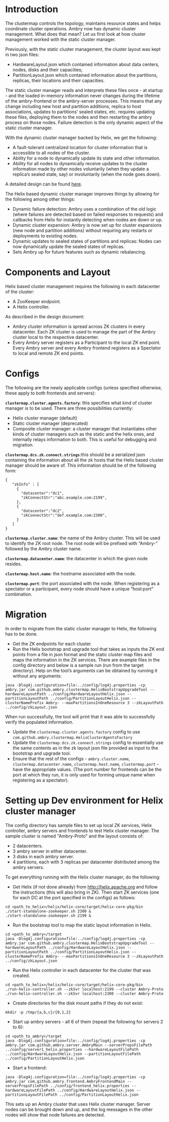 # Introduction
The clustermap controls the topology, maintains resource states and helps coordinate cluster operations. Ambry now has dynamic cluster management. What does that mean? Let us first look at how cluster management worked with the static cluster manager.

Previously, with the static cluster management, the cluster layout was kept in two json files:
* HardwareLayout.json which contained information about data centers, nodes, disks and their capacities;
* PartitionLayout.json which contained information about the partitions, replicas, their locations and their capacities.

The static cluster manager reads and interprets these files once - at startup - and the loaded in-memory information never changes during the lifetime of the ambry-frontend or the ambry-server processes. This means that any change including new host and partition additions, replica to host associations, updates to partitions’ sealed states, etc. requires updating these files, deploying them to the nodes and then restarting the ambry process on those nodes. Failure detection is the only dynamic aspect of the static cluster manager.

With the dynamic cluster manager backed by Helix, we get the following:
* A fault-tolerant centralized location for cluster information that is accessible to all nodes of the cluster.
* Ability for a node to dynamically update its state and other information.
* Ability for all nodes to dynamically receive updates to the cluster information made by other nodes voluntarily (when they update a replica’s sealed state, say) or involuntarily (when the node goes down).

A detailed design can be found [here](https://docs.google.com/document/d/1gMweKKzpgcGciXzhNpjI3gf9973QhkZoYA6YkUhaFvU/).

The Helix based dynamic cluster manager improves things by allowing for the following among other things:
* Dynamic failure detection: Ambry uses a combination of the old logic (where failures are detected based on failed responses to requests) and callbacks from Helix for instantly detecting when nodes are down or up.
* Dynamic cluster expansion: Ambry is now set up for cluster expansions (new node and partition additions) without requiring any restarts or deployments to existing nodes.
* Dynamic updates to sealed states of partitions and replicas: Nodes can now dynamically update the sealed states of replicas.
* Sets Ambry up for future features such as dynamic rebalancing.

# Components and Layout
Helix based cluster management requires the following in each datacenter of the cluster:
* A ZooKeeper endpoint.
* A Helix controller.

As described in the design document:
* Ambry cluster information is spread across ZK clusters in every datacenter. Each ZK cluster is used to manage the part of the Ambry cluster local to the respective datacenter. 
* Every Ambry server registers as a Participant to the local ZK end point. Every Ambry server and every Ambry frontend registers as a Spectator to local and remote ZK end points.

# Configs
The following are the newly applicable configs (unless specified otherwise, these apply to both frontends and servers):

****``clustermap.cluster.agents.factory``****: this specifies what kind of cluster manager is to be used. There are three possibilities currently:
* Helix cluster manager (default)
* Static cluster manager (deprecated)
* Composite cluster manager: a cluster manager that instantiates other kinds of cluster managers such as the static and the helix ones, and internally relays information to both. This is useful for debugging and migration.

****``clustermap.dcs.zk.connect.strings``****:this should be a serialized json containing the information about all the zk hosts that the Helix based cluster manager should be aware of. This information should be of the following form:
```
{
   "zkInfo" : [
     {
       "datacenter":"dc1",
       "zkConnectStr":"abc.example.com:2199",
     },
     {
       "datacenter":"dc2",
       "zkConnectStr":"def.example.com:2300",
     }
   ]
}
```
****``clustermap.cluster.name``****: the name of the Ambry cluster. This will be used to identify the ZK root node. The root node will be prefixed with “Ambry-” followed by the Ambry cluster name.

****``clustermap.datacenter.name``****: the datacenter in which the given node resides.

****``clustermap.host.name``****: the hostname associated with the node.

****``clustermap.port``****: the port associated with the node. When registering as a spectator or a participant, every node should have a unique “host:port” combination.

# Migration
In order to migrate from the static cluster manager to Helix, the following has to be done.

* Get the ZK endpoints for each cluster.
* Run the Helix bootstrap and upgrade tool that takes as inputs the ZK end points from a file in json format and the static cluster map files and maps the information in the ZK services. There are example files in the config directory and below is a sample run (run from the target directory). Help on the tool’s arguments can be obtained by running it without any arguments:

```
java -Dlog4j.configuration=file:../config/log4j.properties -cp ambry.jar com.github.ambry.clustermap.HelixBootstrapUpgradeTool --hardwareLayoutPath ../config/HardwareLayoutHelix.json --partitionLayoutPath ../config/PartitionLayoutHelix.json --clusterNamePrefix Ambry- --maxPartitionsInOneResource 3 --zkLayoutPath ../config/zkLayout.json
```

When run successfully, the tool will print that it was able to successfully verify the populated information.
      
* Update the ``clustermap.cluster.agents.factory`` config to use ``com.github.ambry.clustermap.HelixClusterAgentsFactory``
* Update the ``clustermap.dcs.zk.connect.strings`` config to essentially use the same contents as in the zk layout json file provided as input to the bootstrap and upgrade tool.
* Ensure that the rest of the configs - ``ambry.cluster.name``, ``clustermap.datacenter.name``, ``clustermap.host.name``, ``clustermap.port`` - have the appropriate values. (The port number for frontends can be the port at which they run, it is only used for forming unique name when registering as a spectator).

# Setting up Dev environment for Helix cluster manager
The config directory has sample files to set up local ZK services, Helix controller, ambry servers and frontends to test Helix cluster manager. The sample cluster is named "Ambry-Proto" and the layout consists of:
* 2 datacenters.
* 3 ambry server in either datacenter.
* 3 disks in each ambry server.
* 4 partitions, each with 3 replicas per datacenter distributed among the ambry servers.

To get everything running with the Helix cluster manager, do the following:

* Get Helix (if not done already) from http://helix.apache.org and follow the instructions (this will also bring in ZK). Then start ZK services (one for each DC at the port specified in the configs) as follows:
```
cd <path_to_helix>/helix/helix-core/target/helix-core-pkg/bin
./start-standalone-zookeeper.sh 2300 &
./start-standalone-zookeeper.sh 2199 &
```

* Run the bootstrap tool to map the static layout information in Helix.
```
cd <path_to_ambry>/target
java -Dlog4j.configuration=file:../config/log4j.properties -cp ambry.jar com.github.ambry.clustermap.HelixBootstrapUpgradeTool --hardwareLayoutPath ../config/HardwareLayoutHelix.json --partitionLayoutPath ../config/PartitionLayoutHelix.json --clusterNamePrefix Ambry- --maxPartitionsInOneResource 3 --zkLayoutPath ../config/zkLayout.json
```
* Run the Helix controller in each datacenter for the cluster that was created.
```
cd <path_to_helix>/helix/helix-core/target/helix-core-pkg/bin
./run-helix-controller.sh --zkSvr localhost:2199 --cluster Ambry-Proto
./run-helix-controller.sh --zkSvr localhost:2300 --cluster Ambry-Proto
```
* Create directories for the disk mount paths if they do not exist:
```
mkdir -p /tmp/{a,b,c}/{0,1,2}
```
* Start up ambry servers - all 6 of them (repeat the following for servers 2 to 6):
```
cd <path_to_ambry>/target
java -Dlog4j.configuration=file:../config/log4j.properties -cp ambry.jar com.github.ambry.server.AmbryMain --serverPropsFilePath ../config/server1_helix.properties --hardwareLayoutFilePath ../config/HardwareLayoutHelix.json --partitionLayoutFilePath ../config/PartitionLayoutHelix.json
```
* Start a frontend:
```
java -Dlog4j.configuration=file:../config/log4j.properties -cp ambry.jar com.github.ambry.frontend.AmbryFrontendMain --serverPropsFilePath ../config/frontend_helix.properties --hardwareLayoutFilePath ../config/HardwareLayoutHelix.json --partitionLayoutFilePath ../config/PartitionLayoutHelix.json
```

This sets up an Ambry cluster that uses Helix cluster manager. Server nodes can be brought down and up, and the log messages in the other nodes will show that node failures are detected.